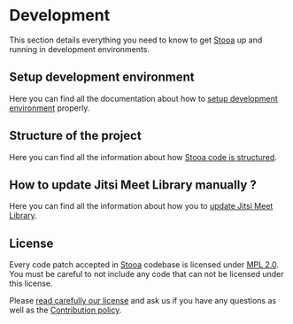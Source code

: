 # Development

This section details everything you need to know to get [Stooa][stooa] up and running in development environments.

## Setup development environment

Here you can find all the documentation about how to [setup development environment][setup] properly.

## Structure of the project

Here you can find all the information about how [Stooa code is structured][structure].

## How to update Jitsi Meet Library manually ?

Here you can find all the information about how you to [update Jitsi Meet Library][update].


## License

Every code patch accepted in [Stooa][stooa] codebase is licensed under [MPL 2.0][license]. You must be careful to not include any code that can not be licensed under this license.

Please [read carefully our license][license] and ask us if you have any questions as well as the [Contribution policy][contribute].

[setup]: setup-environment.md
[structure]: structure.md
[update]: update-jitsi-lib.md
[license]: https://github.com/Stooa/Documentation/blob/main/DCOLICENSE
[contribute]: https://github.com/Stooa/Documentation/blob/main/CONTRIBUTING
[stooa]: https://github.com/Stooa/Stooa

